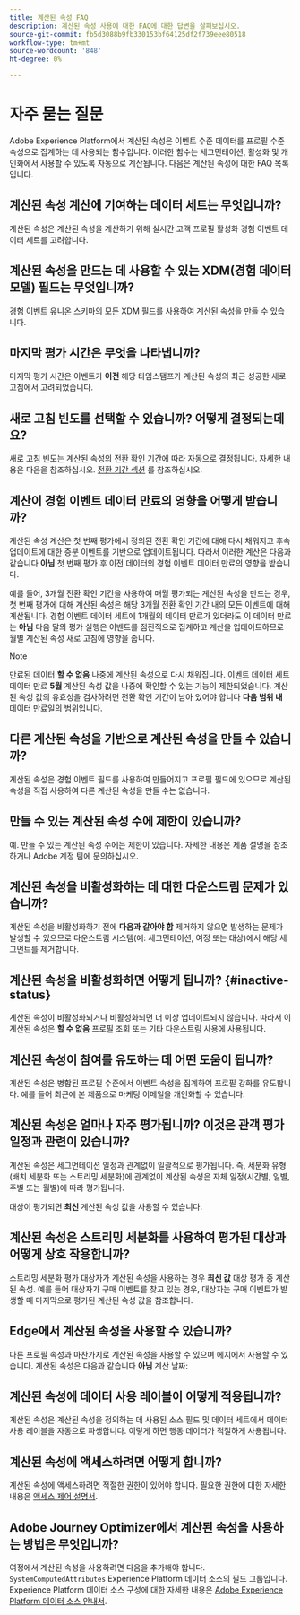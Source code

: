 ```yaml
---
title: 계산된 속성 FAQ
description: 계산된 속성 사용에 대한 FAQ에 대한 답변을 살펴보십시오.
source-git-commit: fb5d3088b9fb330153bf64125df2f739eee80518
workflow-type: tm+mt
source-wordcount: '848'
ht-degree: 0%

---
```



# 자주 묻는 질문

Adobe Experience Platform에서 계산된 속성은 이벤트 수준 데이터를 프로필 수준 속성으로 집계하는 데 사용되는 함수입니다. 이러한 함수는 세그먼테이션, 활성화 및 개인화에서 사용할 수 있도록 자동으로 계산됩니다. 다음은 계산된 속성에 대한 FAQ 목록입니다.

## 계산된 속성 계산에 기여하는 데이터 세트는 무엇입니까?

계산된 속성은 계산된 속성을 계산하기 위해 실시간 고객 프로필 활성화 경험 이벤트 데이터 세트를 고려합니다.

## 계산된 속성을 만드는 데 사용할 수 있는 XDM(경험 데이터 모델) 필드는 무엇입니까?

경험 이벤트 유니온 스키마의 모든 XDM 필드를 사용하여 계산된 속성을 만들 수 있습니다.

## 마지막 평가 시간은 무엇을 나타냅니까?

마지막 평가 시간은 이벤트가 **이전** 해당 타임스탬프가 계산된 속성의 최근 성공한 새로 고침에서 고려되었습니다.

## 새로 고침 빈도를 선택할 수 있습니까? 어떻게 결정되는데요?

새로 고침 빈도는 계산된 속성의 전환 확인 기간에 따라 자동으로 결정됩니다. 자세한 내용은 다음을 참조하십시오. [전환 기간 섹션](./overview.md#lookback-periods) 를 참조하십시오.

## 계산이 경험 이벤트 데이터 만료의 영향을 어떻게 받습니까?

계산된 속성 계산은 첫 번째 평가에서 정의된 전환 확인 기간에 대해 다시 채워지고 후속 업데이트에 대한 증분 이벤트를 기반으로 업데이트됩니다. 따라서 이러한 계산은 다음과 같습니다 **아님** 첫 번째 평가 후 이전 데이터의 경험 이벤트 데이터 만료의 영향을 받습니다.

예를 들어, 3개월 전환 확인 기간을 사용하여 매월 평가되는 계산된 속성을 만드는 경우, 첫 번째 평가에 대해 계산된 속성은 해당 3개월 전환 확인 기간 내의 모든 이벤트에 대해 계산됩니다. 경험 이벤트 데이터 세트에 1개월의 데이터 만료가 있더라도 이 데이터 만료는 **아님** 다음 달의 평가 실행은 이벤트를 점진적으로 집계하고 계산을 업데이트하므로 월별 계산된 속성 새로 고침에 영향을 줍니다.

>[!NOTE]
>
>만료된 데이터 **할 수 없음** 나중에 계산된 속성으로 다시 채워집니다. 이벤트 데이터 세트 데이터 만료 **5월** 계산된 속성 값을 나중에 확인할 수 있는 기능이 제한되었습니다. 계산된 속성 값의 유효성을 검사하려면 전환 확인 기간이 남아 있어야 합니다 **다음 범위 내** 데이터 만료일의 범위입니다.

## 다른 계산된 속성을 기반으로 계산된 속성을 만들 수 있습니까?

계산된 속성은 경험 이벤트 필드를 사용하여 만들어지고 프로필 필드에 있으므로 계산된 속성을 직접 사용하여 다른 계산된 속성을 만들 수는 없습니다.

## 만들 수 있는 계산된 속성 수에 제한이 있습니까?

예. 만들 수 있는 계산된 속성 수에는 제한이 있습니다. 자세한 내용은 제품 설명을 참조하거나 Adobe 계정 팀에 문의하십시오.

## 계산된 속성을 비활성화하는 데 대한 다운스트림 문제가 있습니까?

계산된 속성을 비활성화하기 전에 **다음과 같아야 함** 제거하지 않으면 발생하는 문제가 발생할 수 있으므로 다운스트림 시스템(예: 세그먼테이션, 여정 또는 대상)에서 해당 세그먼트를 제거합니다.

## 계산된 속성을 비활성화하면 어떻게 됩니까? {#inactive-status}

계산된 속성이 비활성화되거나 비활성화되면 더 이상 업데이트되지 않습니다. 따라서 이 계산된 속성은 **할 수 없음** 프로필 조회 또는 기타 다운스트림 사용에 사용됩니다.

## 계산된 속성이 참여를 유도하는 데 어떤 도움이 됩니까?

계산된 속성은 병합된 프로필 수준에서 이벤트 속성을 집계하여 프로필 강화를 유도합니다. 예를 들어 최근에 본 제품으로 마케팅 이메일을 개인화할 수 있습니다.

## 계산된 속성은 얼마나 자주 평가됩니까? 이것은 관객 평가 일정과 관련이 있습니까?

계산된 속성은 세그먼테이션 일정과 관계없이 일괄적으로 평가됩니다. 즉, 세분화 유형(배치 세분화 또는 스트리밍 세분화)에 관계없이 계산된 속성은 자체 일정(시간별, 일별, 주별 또는 월별)에 따라 평가됩니다.

대상이 평가되면 **최신** 계산된 속성 값을 사용할 수 있습니다.

## 계산된 속성은 스트리밍 세분화를 사용하여 평가된 대상과 어떻게 상호 작용합니까?

스트리밍 세분화 평가 대상자가 계산된 속성을 사용하는 경우 **최신 값** 대상 평가 중 계산된 속성. 예를 들어 대상자가 구매 이벤트를 찾고 있는 경우, 대상자는 구매 이벤트가 발생할 때 마지막으로 평가된 계산된 속성 값을 참조합니다.

## Edge에서 계산된 속성을 사용할 수 있습니까?

다른 프로필 속성과 마찬가지로 계산된 속성을 사용할 수 있으며 에지에서 사용할 수 있습니다. 계산된 속성은 다음과 같습니다 **아님** 계산 날짜:

## 계산된 속성에 데이터 사용 레이블이 어떻게 적용됩니까?

계산된 속성은 계산된 속성을 정의하는 데 사용된 소스 필드 및 데이터 세트에서 데이터 사용 레이블을 자동으로 파생합니다. 이렇게 하면 행동 데이터가 적절하게 사용됩니다.

## 계산된 속성에 액세스하려면 어떻게 합니까?

계산된 속성에 액세스하려면 적절한 권한이 있어야 합니다. 필요한 권한에 대한 자세한 내용은 [액세스 제어 설명서](../../access-control/home.md).

## Adobe Journey Optimizer에서 계산된 속성을 사용하는 방법은 무엇입니까?

여정에서 계산된 속성을 사용하려면 다음을 추가해야 합니다. `SystemComputedAttributes` Experience Platform 데이터 소스의 필드 그룹입니다. Experience Platform 데이터 소스 구성에 대한 자세한 내용은 [Adobe Experience Platform 데이터 소스 안내서](https://experienceleague.adobe.com/docs/journey-optimizer/using/configuration/configure-journeys/data-source-journeys/adobe-experience-platform-data-source.html?lang=en).
